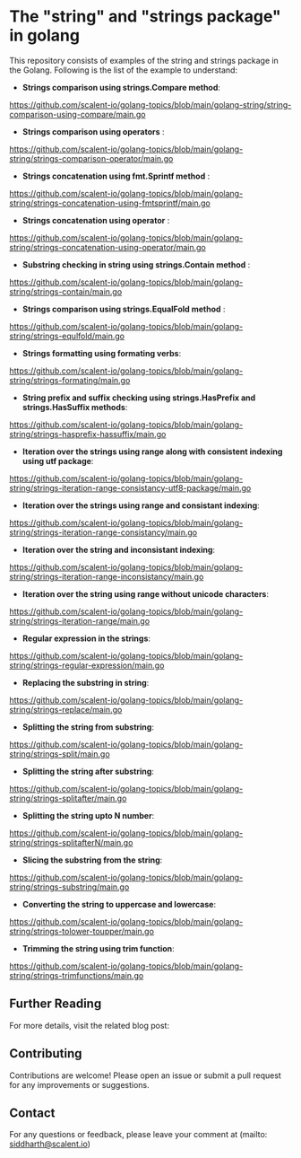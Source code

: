 # The "string" and "strings package" in golang 

This repository consists of examples of the string and strings package in the Golang. Following is the list of the example to understand:

- **Strings comparison using strings.Compare method**:

https://github.com/scalent-io/golang-topics/blob/main/golang-string/string-comparison-using-compare/main.go
  
- **Strings comparison using operators** :

https://github.com/scalent-io/golang-topics/blob/main/golang-string/strings-comparison-operator/main.go
  
- **Strings concatenation using fmt.Sprintf method** :

https://github.com/scalent-io/golang-topics/blob/main/golang-string/strings-concatenation-using-fmtsprintf/main.go

- **Strings concatenation using operator** :

https://github.com/scalent-io/golang-topics/blob/main/golang-string/strings-concatenation-using-operator/main.go
  
- **Substring checking in string using strings.Contain method** :
  
https://github.com/scalent-io/golang-topics/blob/main/golang-string/strings-contain/main.go

- **Strings comparison using strings.EqualFold method** :
  
https://github.com/scalent-io/golang-topics/blob/main/golang-string/strings-equlfold/main.go

- **Strings formatting using formating verbs**:
  
https://github.com/scalent-io/golang-topics/blob/main/golang-string/strings-formating/main.go
  
- **String prefix and suffix checking using strings.HasPrefix and strings.HasSuffix methods**:
  
https://github.com/scalent-io/golang-topics/blob/main/golang-string/strings-hasprefix-hassuffix/main.go

- **Iteration over the strings using range along with consistent indexing using utf package**:

https://github.com/scalent-io/golang-topics/blob/main/golang-string/strings-iteration-range-consistancy-utf8-package/main.go
  
- **Iteration over the strings using range and consistant indexing**:

https://github.com/scalent-io/golang-topics/blob/main/golang-string/strings-iteration-range-consistancy/main.go
  
- **Iteration over the string and inconsistant indexing**:

https://github.com/scalent-io/golang-topics/blob/main/golang-string/strings-iteration-range-inconsistancy/main.go
  
- **Iteration over the string using range without unicode characters**:

https://github.com/scalent-io/golang-topics/blob/main/golang-string/strings-iteration-range/main.go

- **Regular expression in the strings**:
  
https://github.com/scalent-io/golang-topics/blob/main/golang-string/strings-regular-expression/main.go
  
- **Replacing the substring in string**:

https://github.com/scalent-io/golang-topics/blob/main/golang-string/strings-replace/main.go

- **Splitting the string from substring**:
  
https://github.com/scalent-io/golang-topics/blob/main/golang-string/strings-split/main.go
  
- **Splitting the string after substring**:

https://github.com/scalent-io/golang-topics/blob/main/golang-string/strings-splitafter/main.go
  
- **Splitting the string upto N number**:

https://github.com/scalent-io/golang-topics/blob/main/golang-string/strings-splitafterN/main.go
  
- **Slicing the substring from the string**:

https://github.com/scalent-io/golang-topics/blob/main/golang-string/strings-substring/main.go
  
- **Converting the string to uppercase and lowercase**:

https://github.com/scalent-io/golang-topics/blob/main/golang-string/strings-tolower-toupper/main.go

- **Trimming the string using trim function**:

https://github.com/scalent-io/golang-topics/blob/main/golang-string/strings-trimfunctions/main.go

## Further Reading

For more details, visit the related blog post: 

## Contributing
Contributions are welcome! Please open an issue or submit a pull request for any improvements or suggestions.

## Contact
For any questions or feedback, please leave your comment at (mailto: siddharth@scalent.io)
